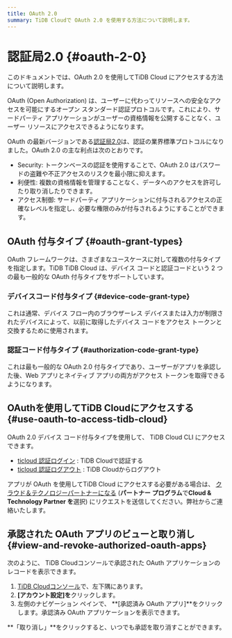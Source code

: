```yaml
---
title: OAuth 2.0
summary: TiDB Cloudで OAuth 2.0 を使用する方法について説明します。
---
```


# 認証局2.0 {#oauth-2-0}

このドキュメントでは、OAuth 2.0 を使用してTiDB Cloud にアクセスする方法について説明します。

OAuth (Open Authorization) は、ユーザーに代わってリソースへの安全なアクセスを可能にするオープン スタンダード認証プロトコルです。これにより、サードパーティ アプリケーションがユーザーの資格情報を公開することなく、ユーザー リソースにアクセスできるようになります。

OAuth の最新バージョンである[認証局2.0](https://oauth.net/2/)は、認証の業界標準プロトコルになりました。OAuth 2.0 の主な利点は次のとおりです。

-   Security: トークンベースの認証を使用することで、OAuth 2.0 はパスワードの盗難や不正アクセスのリスクを最小限に抑えます。
-   利便性: 複数の資格情報を管理することなく、データへのアクセスを許可したり取り消したりできます。
-   アクセス制御: サードパーティ アプリケーションに付与されるアクセスの正確なレベルを指定し、必要な権限のみが付与されるようにすることができます。

## OAuth 付与タイプ {#oauth-grant-types}

OAuth フレームワークは、さまざまなユースケースに対して複数の付与タイプを指定します。TiDB TiDB Cloud は、デバイス コードと認証コードという 2 つの最も一般的な OAuth 付与タイプをサポートしています。

### デバイスコード付与タイプ {#device-code-grant-type}

これは通常、デバイス フロー内のブラウザーレス デバイスまたは入力が制限されたデバイスによって、以前に取得したデバイス コードをアクセス トークンと交換するために使用されます。

### 認証コード付与タイプ {#authorization-code-grant-type}

これは最も一般的な OAuth 2.0 付与タイプであり、ユーザーがアプリを承認した後、Web アプリとネイティブ アプリの両方がアクセス トークンを取得できるようになります。

## OAuthを使用してTiDB Cloudにアクセスする {#use-oauth-to-access-tidb-cloud}

OAuth 2.0 デバイス コード付与タイプを使用して、 TiDB Cloud CLI にアクセスできます。

-   [ticloud 認証ログイン](/tidb-cloud/ticloud-auth-login.md) : TiDB Cloudで認証する
-   [ticloud 認証ログアウト](/tidb-cloud/ticloud-auth-logout.md) : TiDB Cloudからログアウト

アプリが OAuth を使用してTiDB Cloud にアクセスする必要がある場合は、 [クラウド＆テクノロジーパートナーになる](https://www.pingcap.com/partners/become-a-partner/) (**パートナー プログラム**で**Cloud &amp; Technology Partner を**選択) にリクエストを送信してください。弊社からご連絡いたします。

## 承認された OAuth アプリのビューと取り消し {#view-and-revoke-authorized-oauth-apps}

次のように、 TiDB Cloudコンソールで承認された OAuth アプリケーションのレコードを表示できます。

1.  [TiDB Cloudコンソール](https://tidbcloud.com/)で、<mdsvgicon name="icon-top-account-settings">左下隅にあります。</mdsvgicon>
2.  **[アカウント設定]を**クリックします。
3.  左側のナビゲーション ペインで、 **[承認済み OAuth アプリ]**をクリックします。承認済み OAuth アプリケーションを表示できます。

**「取り消し」**をクリックすると、いつでも承認を取り消すことができます。
